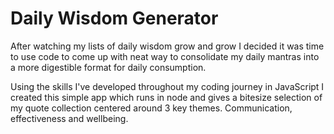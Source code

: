 # Daily Wisdom Generator

After watching my lists of daily wisdom grow and grow I decided it was time to use code to come up with neat way to consolidate my daily mantras into a more digestible format for daily consumption.

Using the skills I've developed throughout my coding journey in JavaScript I created this simple app which runs in node and gives a bitesize selection of my quote collection centered around 3 key themes. Communication, effectiveness and wellbeing.
